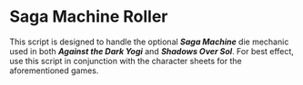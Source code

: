 # Saga Machine Roller

This script is designed to handle the optional ***Saga Machine*** die mechanic used in 
both ***Against the Dark Yogi*** and ***Shadows Over Sol***. For best effect, use this 
script in conjunction with the character sheets for the aforementioned games.